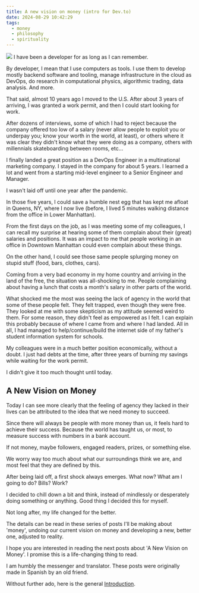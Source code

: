 ```yaml
---
title: A new vision on money (intro for Dev.to)
date: 2024-08-29 10:42:29
tags:
  - money
  - philosophy
  - spirituality
---
```

![](https://siran.github.io/assets/a_new_vision_on_money/money.png)
I have been a developer for as long as I can remember.

By developer, I mean that I use computers as tools. I use them to develop mostly backend software and tooling, manage infrastructure in the cloud as DevOps, do research in computational physics, algorithmic trading, data analysis. And more.

That said, almost 10 years ago I moved to the U.S. After about 3 years of arriving, I was granted a work permit, and then I could start looking for work.

After dozens of interviews, some of which I had to reject because the company offered too low of a salary (never allow people to exploit you or underpay you; know your worth in the world, at least), or others where it was clear they didn't know what they were doing as a company, others with millennials skateboarding between rooms, etc...

I finally landed a great position as a DevOps Engineer in a multinational marketing company. I stayed in the company for about 5 years. I learned a lot and went from a starting mid-level engineer to a Senior Engineer and Manager.

I wasn't laid off until one year after the pandemic.

In those five years, I could save a humble nest egg that has kept me afloat in Queens, NY, where I now live (before, I lived 5 minutes walking distance from the office in Lower Manhattan).

From the first days on the job, as I was meeting some of my colleagues, I can recall my surprise at hearing some of them complain about their (great) salaries and positions. It was an impact to me that people working in an office in Downtown Manhattan could even complain about these things.

On the other hand, I could see those same people splurging money on stupid stuff (food, bars, clothes, cars).

Coming from a very bad economy in my home country and arriving in the land of the free, the situation was all-shocking to me. People complaining about having a lunch that costs a month's salary in other parts of the world.

What shocked me the most was seeing the lack of agency in the world that some of these people felt. They felt trapped, even though they were free. They looked at me with some skepticism as my attitude seemed weird to them. For some reason, they didn't feel as empowered as I felt. I can explain this probably because of where I came from and where I had landed. All in all, I had managed to help/continue/build the internet side of my father's student information system for schools.

My colleagues were in a much better position economically, without a doubt. I just had debts at the time, after three years of burning my savings while waiting for the work permit.

I didn't give it too much thought until today.

## A New Vision on Money
Today I can see more clearly that the feeling of agency they lacked in their lives can be attributed to the idea that we need money to succeed.

Since there will always be people with more money than us, it feels hard to achieve their success. Because the world has taught us, or most, to measure success with numbers in a bank account.

If not money, maybe followers, engaged readers, prizes, or something else.

We worry way too much about what our surroundings think we are, and most feel that they are defined by this.

After being laid off, a first shock always emerges. What now? What am I going to do? Bills? Work?

I decided to chill down a bit and think, instead of mindlessly or desperately doing something or anything. Good thing I decided this for myself.

Not long after, my life changed for the better.

The details can be read in these series of posts I'll be making about 'money', undoing our current vision on money and developing a new, better one, adjusted to reality.

I hope you are interested in reading the next posts about 'A New Vision on Money'. I promise this is a life-changing thing to read.

I am humbly the messenger and translator. These posts were originally made in Spanish by an old friend.

Without further ado, here is the general [Introduction](https://anrodriguez.substack.com/p/introductionhtml).